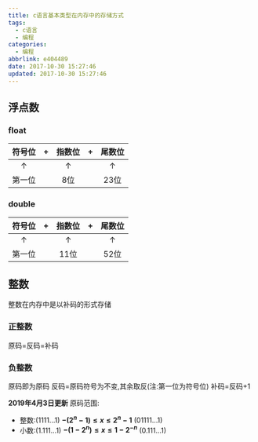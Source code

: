 ```yaml
---
title: c语言基本类型在内存中的存储方式
tags:
  - c语言
  - 编程
categories:
  - 编程
abbrlink: e404489
date: 2017-10-30 15:27:46
updated: 2017-10-30 15:27:46
---
```


## 浮点数
### float

|符号位 | +  |指数位  | +|尾数位|
|:-----:|:--:|:-----:|:-:|:---:|
| ↑    |     |↑      | |↑  |
|第一位|     | 8位   |  | 23位|

<!--more-->

### double

|符号位 | +  |指数位  | +|尾数位|
|:-----:|:-:|:-----:|:-:|:----:|
| ↑    |     |↑         ||↑   |
|第一位 |    | 11位   |   | 52位|

## 整数
整数在内存中是以补码的形式存储
### 正整数
原码=反码=补码
### 负整数
原码即为原码
反码=原码符号为不变,其余取反(注:第一位为符号位)
补码=反码+1

**2019年4月3日更新**
原码范围:
- 整数:(1111...1) **$-(2^n-1) \leq x \leq 2^n-1$** (01111...1)
- 小数:(1.111...1) **$-(1-2^n) \leq x \leq 1-2^{-n}$** (0.111...1)